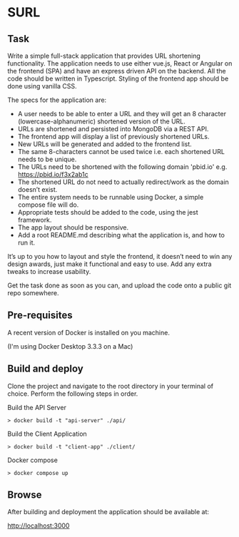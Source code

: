 # SURL

## Task
Write a simple full-stack application that provides URL shortening functionality. The application needs to use either vue.js, React or Angular on the frontend (SPA) and have an express driven API on the backend. All the code should be written in Typescript. Styling of the frontend app should be done using vanilla CSS.

The specs for the application are:
* A user needs to be able to enter a URL and they will get an 8 character (lowercase-alphanumeric) shortened version of the URL.
* URLs are shortened and persisted into MongoDB via a REST API.
* The frontend app will display a list of previously shortened URLs.
* New URLs will be generated and added to the frontend list.
* The same 8-characters cannot be used twice i.e. each shortened URL needs to be unique.
* The URLs need to be shortened with the following domain 'pbid.io' e.g. https://pbid.io/f3x2ab1c
* The shortened URL do not need to actually redirect/work as the domain doesn’t exist.
* The entire system needs to be runnable using Docker, a simple compose file will do.
* Appropriate tests should be added to the code, using the jest framework.
* The app layout should be responsive.
* Add a root README.md describing what the application is, and how to run it.

It’s up to you how to layout and style the frontend, it doesn’t need to win any design awards, just make it functional and easy to use. Add any extra tweaks to increase usability.

Get the task done as soon as you can, and upload the code onto a public git repo somewhere.

## Pre-requisites
A recent version of Docker is installed on you machine.

(I'm using Docker Desktop 3.3.3 on a Mac)

## Build and deploy
Clone the project and navigate to the root directory in your terminal of choice. Perform the following steps in order.

Build the API Server
```
> docker build -t "api-server" ./api/
```

Build the Client Application
```
> docker build -t "client-app" ./client/
```

Docker compose
```
> docker compose up
```

## Browse
After building and deployment the application should be available at:

[http://localhost:3000](http://localhost:3000)
